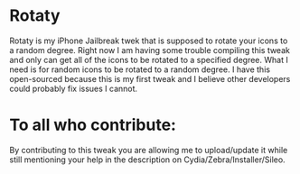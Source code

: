 # Rotaty
Rotaty is my iPhone Jailbreak twek that is supposed to rotate your icons to a random degree. Right now I am having some trouble compiling this tweak and only can get all of the icons to be rotated to a specified degree. What I need is for random icons to be rotated to a random degree. I have this open-sourced because this is my first tweak and I believe other developers could probably fix issues I cannot. 

# To all who contribute:
By contributing to this tweak you are allowing me to upload/update it while still mentioning your help in the description on Cydia/Zebra/Installer/Sileo.
